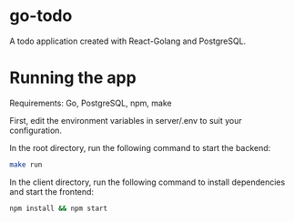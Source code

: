 # go-todo
A todo application created with React-Golang and PostgreSQL.

# Running the app
Requirements:
Go, PostgreSQL, npm, make

First, edit the environment variables in server/.env to suit your configuration.

In the root directory, run the following command to start the backend:
```bash
make run
```

In the client directory, run the following command to install dependencies and start the frontend:
```bash
npm install && npm start
```
